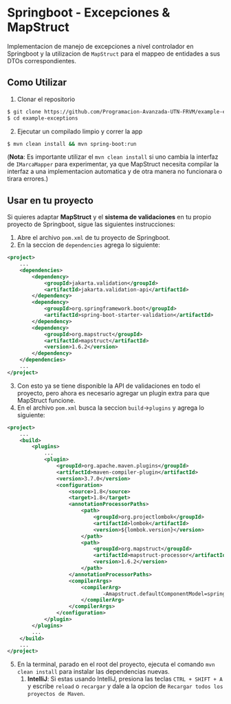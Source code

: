# Springboot - Excepciones & MapStruct
Implementacion de manejo de excepciones a nivel controlador en Springboot y la utilizacion de `MapStruct` para el mappeo de entidades a sus DTOs correspondientes.

## Como Utilizar
1. Clonar el repositorio
```bash
$ git clone https://github.com/Programacion-Avanzada-UTN-FRVM/example-exceptions.git
$ cd example-exceptions
```

2. Ejecutar un compilado limpio y correr la app
```bash
$ mvn clean install && mvn spring-boot:run
```

(**Nota**: Es importante utilizar el `mvn clean install` si uno cambia la interfaz de `IMarcaMapper` para experimentar, ya que MapStruct necesita compilar la interfaz a una implementacion automatica y de otra manera no funcionara o tirara errores.)

## Usar en tu proyecto
Si quieres adaptar **MapStruct** y el **sistema de validaciones** en tu propio proyecto de Springboot, sigue las siguientes instrucciones:
1. Abre el archivo `pom.xml` de tu proyecto de Springboot.
2. En la seccion de `dependencies` agrega lo siguiente:
```xml
<project>
    ...
    <dependencies>
		<dependency>
			<groupId>jakarta.validation</groupId>
			<artifactId>jakarta.validation-api</artifactId>
		</dependency>
		<dependency>
			<groupId>org.springframework.boot</groupId>
			<artifactId>spring-boot-starter-validation</artifactId>
		</dependency>
		<dependency>
			<groupId>org.mapstruct</groupId>
			<artifactId>mapstruct</artifactId>
			<version>1.6.2</version>
		</dependency>
    </dependencies>
    ...
</project>
```

3. Con esto ya se tiene disponible la API de validaciones en todo el proyecto, pero ahora es necesario agregar un plugin extra para que MapStruct funcione.
4. En el archivo `pom.xml` busca la seccion `build`->`plugins` y agrega lo siguiente:
```xml
<project>
    ...
    <build>
        <plugins>
            ...
            <plugin>
				<groupId>org.apache.maven.plugins</groupId>
				<artifactId>maven-compiler-plugin</artifactId>
				<version>3.7.0</version>
				<configuration>
					<source>1.8</source>
					<target>1.8</target>
					<annotationProcessorPaths>
						<path>
							<groupId>org.projectlombok</groupId>
							<artifactId>lombok</artifactId>
							<version>${lombok.version}</version>
						</path>
						<path>
							<groupId>org.mapstruct</groupId>
							<artifactId>mapstruct-processor</artifactId>
							<version>1.6.2</version>
						</path>
					</annotationProcessorPaths>
					<compilerArgs>
						<compilerArg>
							   -Amapstruct.defaultComponentModel=spring
						</compilerArg>
					</compilerArgs>
				</configuration>
			</plugin>
        </plugins>
        ...
    </build>
    ...
</project>
```

5. En la terminal, parado en el root del proyecto, ejecuta el comando `mvn clean install` para instalar las dependencias nuevas.
   1. **IntelliJ**: Si estas usando IntelliJ, presiona las teclas `CTRL + SHIFT + A` y escribe `reload` o `recargar` y dale a la opcion de `Recargar todos los proyectos de Maven`.
